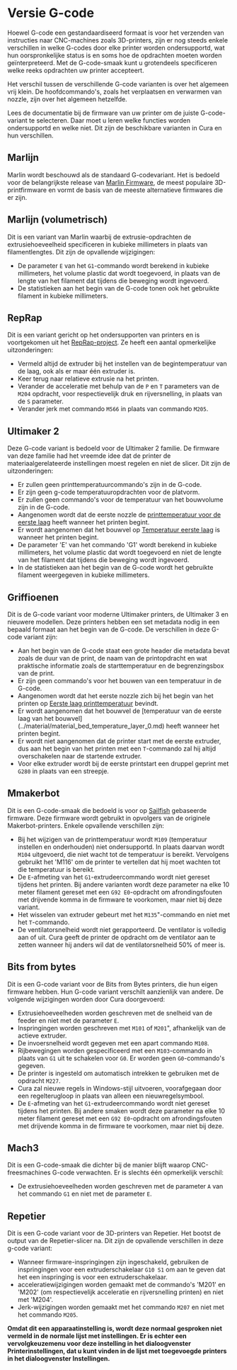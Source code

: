 Versie G-code
====
Hoewel G-code een gestandaardiseerd formaat is voor het verzenden van instructies naar CNC-machines zoals 3D-printers, zijn er nog steeds enkele verschillen in welke G-codes door elke printer worden ondersupportd, wat hun oorspronkelijke status is en soms hoe de opdrachten moeten worden geïnterpreteerd. Met de G-code-smaak kunt u grotendeels specificeren welke reeks opdrachten uw printer accepteert.

Het verschil tussen de verschillende G-code varianten is over het algemeen vrij klein. De hoofdcommando's, zoals het verplaatsen en verwarmen van nozzle, zijn over het algemeen hetzelfde.

Lees de documentatie bij de firmware van uw printer om de juiste G-code-variant te selecteren. Daar moet u leren welke functies worden ondersupportd en welke niet. Dit zijn de beschikbare varianten in Cura en hun verschillen.

Marlijn
----
Marlin wordt beschouwd als de standaard G-codevariant. Het is bedoeld voor de belangrijkste release van [Marlin Firmware](https://marlinfw.org/), de meest populaire 3D-printfirmware en vormt de basis van de meeste alternatieve firmwares die er zijn.

Marlijn (volumetrisch)
----
Dit is een variant van Marlin waarbij de extrusie-opdrachten de extrusiehoeveelheid specificeren in kubieke millimeters in plaats van filamentlengtes. Dit zijn de opvallende wijzigingen:
* De parameter `E` van het `G1`-commando wordt berekend in kubieke millimeters, het volume plastic dat wordt toegevoerd, in plaats van de lengte van het filament dat tijdens die beweging wordt ingevoerd.
* De statistieken aan het begin van de G-code tonen ook het gebruikte filament in kubieke millimeters.

RepRap
----
Dit is een variant gericht op het ondersupporten van printers en is voortgekomen uit het [RepRap-project](https://reprap.org/wiki/RepRap). Ze heeft een aantal opmerkelijke uitzonderingen:
* Vermeld altijd de extruder bij het instellen van de begintemperatuur van de laag, ook als er maar één extruder is.
* Keer terug naar relatieve extrusie na het printen.
* Verander de acceleratie met behulp van de `P` en `T` parameters van de `M204` opdracht, voor respectievelijk druk en rijversnelling, in plaats van de `S` parameter.
* Verander jerk met commando `M566` in plaats van commando `M205`.

Ultimaker 2
----
Deze G-code variant is bedoeld voor de Ultimaker 2 familie. De firmware van deze familie had het vreemde idee dat de printer de materiaalgerelateerde instellingen moest regelen en niet de slicer. Dit zijn de uitzonderingen:
* Er zullen geen printtemperatuurcommando's zijn in de G-code.
* Er zijn geen g-code temperatuuropdrachten voor de platvorm.
* Er zullen geen commando's voor de temperatuur van het bouwvolume zijn in de G-code.
* Aangenomen wordt dat de eerste nozzle de [printtemperatuur voor de eerste laag](../material/material_print_temperature_layer_0.md) heeft wanneer het printen begint.
* Er wordt aangenomen dat het bouwvel op [Temperatuur eerste laag](../material/material_bed_temperature_layer_0.md) is wanneer het printen begint.
* De parameter 'E' van het commando 'G1' wordt berekend in kubieke millimeters, het volume plastic dat wordt toegevoerd en niet de lengte van het filament dat tijdens die beweging wordt ingevoerd.
* In de statistieken aan het begin van de G-code wordt het gebruikte filament weergegeven in kubieke millimeters.


Griffioenen
----
Dit is de G-code variant voor moderne Ultimaker printers, de Ultimaker 3 en nieuwere modellen. Deze printers hebben een set metadata nodig in een bepaald formaat aan het begin van de G-code. De verschillen in deze G-code variant zijn:
* Aan het begin van de G-code staat een grote header die metadata bevat zoals de duur van de print, de naam van de printopdracht en wat praktische informatie zoals de starttemperatuur en de begrenzingsbox van de print.
* Er zijn geen commando's voor het bouwen van een temperatuur in de G-code.
* Aangenomen wordt dat het eerste nozzle zich bij het begin van het printen op [Eerste laag printtemperatuur](../materiaal/materiaal_print_temperatuur_laag_0.md) bevindt.
* Er wordt aangenomen dat het bouwvel de [temperatuur van de eerste laag van het bouwvel] (../material/material_bed_temperature_layer_0.md) heeft wanneer het printen begint.
* Er wordt niet aangenomen dat de printer start met de eerste extruder, dus aan het begin van het printen met een `T`-commando zal hij altijd overschakelen naar de startende extruder.
* Voor elke extruder wordt bij de eerste printstart een druppel geprint met `G280` in plaats van een streepje.

Mmakerbot
----
Dit is een G-code-smaak die bedoeld is voor op [Sailfish](https://www.sailfishfirmware.com/) gebaseerde firmware. Deze firmware wordt gebruikt in opvolgers van de originele Makerbot-printers. Enkele opvallende verschillen zijn:
* Bij het wijzigen van de printtemperatuur wordt `M109` (temperatuur instellen en onderhouden) niet ondersupportd. In plaats daarvan wordt `M104` uitgevoerd, die niet wacht tot de temperatuur is bereikt. Vervolgens gebruikt het 'M116' om de printer te vertellen dat hij moet wachten tot die temperatuur is bereikt.
* De `E`-afmeting van het `G1`-extrudeercommando wordt niet gereset tijdens het printen. Bij andere varianten wordt deze parameter na elke 10 meter filament gereset met een `G92 E0`-opdracht om afrondingsfouten met drijvende komma in de firmware te voorkomen, maar niet bij deze variant.
* Het wisselen van extruder gebeurt met het `M135`"-commando en niet met het `T`-commando.
* De ventilatorsnelheid wordt niet gerapporteerd. De ventilator is volledig aan of uit. Cura geeft de printer de opdracht om de ventilator aan te zetten wanneer hij anders wil dat de ventilatorsnelheid 50% of meer is.

Bits from bytes
----
Dit is een G-code variant voor de Bits from Bytes printers, die hun eigen firmware hebben. Hun G-code variant verschilt aanzienlijk van andere. De volgende wijzigingen worden door Cura doorgevoerd:
* Extrusiehoeveelheden worden geschreven met de snelheid van de feeder en niet met de parameter `E`.
* Inspringingen worden geschreven met `M101` of `M201`", afhankelijk van de actieve extruder.
* De invoersnelheid wordt gegeven met een apart commando `M108`.
* Rijbewegingen worden gespecificeerd met een `M103`-commando in plaats van `G1` uit te schakelen voor `G0`. Er worden geen `G0`-commando's gegeven.
* De printer is ingesteld om automatisch intrekken te gebruiken met de opdracht `M227`.
* Cura zal nieuwe regels in Windows-stijl uitvoeren, voorafgegaan door een regelterugloop in plaats van alleen een nieuwregelsymbool.
* De `E`-afmeting van het `G1`-extrudeercommando wordt niet gereset tijdens het printen. Bij andere smaken wordt deze parameter na elke 10 meter filament gereset met een `G92 E0`-opdracht om afrondingsfouten met drijvende komma in de firmware te voorkomen, maar niet bij deze.

Mach3
----
Dit is een G-code-smaak die dichter bij de manier blijft waarop CNC-freesmachines G-code verwachten. Er is slechts één opmerkelijk verschil:
* De extrusiehoeveelheden worden geschreven met de parameter `A` van het commando `G1` en niet met de parameter `E`.

Repetier
----
Dit is een G-code variant voor de 3D-printers van Repetier. Het bootst de output van de Repetier-slicer na. Dit zijn de opvallende verschillen in deze g-code variant:
* Wanneer firmware-inspringingen zijn ingeschakeld, gebruiken de inspringingen voor een extruderschakelaar `G10 S1` om aan te geven dat het een inspringing is voor een extruderschakelaar.
* acceleratiewijzigingen worden gemaakt met de commando's 'M201' en 'M202' (om respectievelijk acceleratie en rijversnelling printen) en niet met 'M204'.
* Jerk-wijzigingen worden gemaakt met het commando `M207` en niet met het commando `M205`.

**Omdat dit een apparaatinstelling is, wordt deze normaal gesproken niet vermeld in de normale lijst met instellingen. Er is echter een vervolgkeuzemenu voor deze instelling in het dialoogvenster Printerinstellingen, dat u kunt vinden in de lijst met toegevoegde printers in het dialoogvenster Instellingen.**